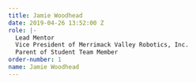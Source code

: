 ```yaml
---
title: Jamie Woodhead
date: 2019-04-26 13:52:00 Z
role: |-
  Lead Mentor
  Vice President of Merrimack Valley Robotics, Inc.
  Parent of Student Team Member
order-number: 1
name: Jamie Woodhead
---
```


